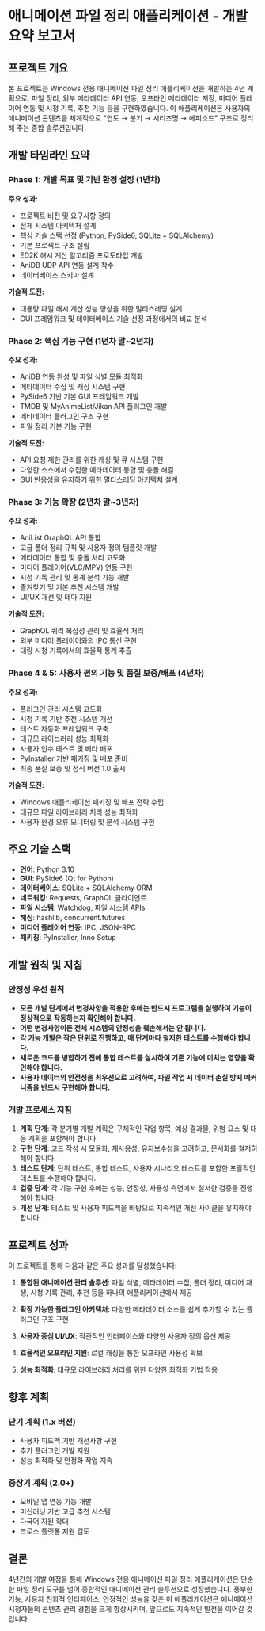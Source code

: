 # 애니메이션 파일 정리 애플리케이션 - 개발 요약 보고서

## 프로젝트 개요

본 프로젝트는 Windows 전용 애니메이션 파일 정리 애플리케이션을 개발하는 4년 계획으로, 파일 정리, 외부 메타데이터 API 연동, 오프라인 메타데이터 저장, 미디어 플레이어 연동 및 시청 기록, 추천 기능 등을 구현하였습니다. 이 애플리케이션은 사용자의 애니메이션 콘텐츠를 체계적으로 "연도 → 분기 → 시리즈명 → 에피소드" 구조로 정리해 주는 종합 솔루션입니다.

## 개발 타임라인 요약

### Phase 1: 개발 목표 및 기반 환경 설정 (1년차)

**주요 성과:**
- 프로젝트 비전 및 요구사항 정의
- 전체 시스템 아키텍처 설계
- 핵심 기술 스택 선정 (Python, PySide6, SQLite + SQLAlchemy)
- 기본 프로젝트 구조 설립
- ED2K 해시 계산 알고리즘 프로토타입 개발
- AniDB UDP API 연동 설계 착수
- 데이터베이스 스키마 설계

**기술적 도전:**
- 대용량 파일 해시 계산 성능 향상을 위한 멀티스레딩 설계
- GUI 프레임워크 및 데이터베이스 기술 선정 과정에서의 비교 분석

### Phase 2: 핵심 기능 구현 (1년차 말~2년차)

**주요 성과:**
- AniDB 연동 완성 및 파일 식별 모듈 최적화
- 메타데이터 수집 및 캐싱 시스템 구현
- PySide6 기반 기본 GUI 프레임워크 개발
- TMDB 및 MyAnimeList/Jikan API 플러그인 개발
- 메타데이터 플러그인 구조 구현
- 파일 정리 기본 기능 구현

**기술적 도전:**
- API 요청 제한 관리를 위한 캐싱 및 큐 시스템 구현
- 다양한 소스에서 수집한 메타데이터 통합 및 충돌 해결
- GUI 반응성을 유지하기 위한 멀티스레딩 아키텍처 설계

### Phase 3: 기능 확장 (2년차 말~3년차)

**주요 성과:**
- AniList GraphQL API 통합
- 고급 폴더 정리 규칙 및 사용자 정의 템플릿 개발
- 메타데이터 통합 및 충돌 처리 고도화
- 미디어 플레이어(VLC/MPV) 연동 구현
- 시청 기록 관리 및 통계 분석 기능 개발
- 즐겨찾기 및 기본 추천 시스템 개발
- UI/UX 개선 및 테마 지원

**기술적 도전:**
- GraphQL 쿼리 복잡성 관리 및 효율적 처리
- 외부 미디어 플레이어와의 IPC 통신 구현
- 대량 시청 기록에서의 효율적 통계 추출

### Phase 4 & 5: 사용자 편의 기능 및 품질 보증/배포 (4년차)

**주요 성과:**
- 플러그인 관리 시스템 고도화
- 시청 기록 기반 추천 시스템 개선
- 테스트 자동화 프레임워크 구축
- 대규모 라이브러리 성능 최적화
- 사용자 인수 테스트 및 베타 배포
- PyInstaller 기반 패키징 및 배포 준비
- 최종 품질 보증 및 정식 버전 1.0 출시

**기술적 도전:**
- Windows 애플리케이션 패키징 및 배포 전략 수립
- 대규모 파일 라이브러리 처리 성능 최적화
- 사용자 환경 오류 모니터링 및 분석 시스템 구현

## 주요 기술 스택

- **언어**: Python 3.10
- **GUI**: PySide6 (Qt for Python)
- **데이터베이스**: SQLite + SQLAlchemy ORM
- **네트워킹**: Requests, GraphQL 클라이언트
- **파일 시스템**: Watchdog, 파일 시스템 APIs
- **해싱**: hashlib, concurrent.futures
- **미디어 플레이어 연동**: IPC, JSON-RPC
- **패키징**: PyInstaller, Inno Setup

## 개발 원칙 및 지침

### 안정성 우선 원칙
- **모든 개발 단계에서 변경사항을 적용한 후에는 반드시 프로그램을 실행하여 기능이 정상적으로 작동하는지 확인해야 합니다.**
- **어떤 변경사항이든 전체 시스템의 안정성을 훼손해서는 안 됩니다.**
- **각 기능 개발은 작은 단위로 진행하고, 매 단계마다 철저한 테스트를 수행해야 합니다.**
- **새로운 코드를 병합하기 전에 통합 테스트를 실시하여 기존 기능에 미치는 영향을 확인해야 합니다.**
- **사용자 데이터의 안전성을 최우선으로 고려하여, 파일 작업 시 데이터 손실 방지 메커니즘을 반드시 구현해야 합니다.**

### 개발 프로세스 지침
1. **계획 단계**: 각 분기별 개발 계획은 구체적인 작업 항목, 예상 결과물, 위험 요소 및 대응 계획을 포함해야 합니다.
2. **구현 단계**: 코드 작성 시 모듈화, 재사용성, 유지보수성을 고려하고, 문서화를 철저히 해야 합니다.
3. **테스트 단계**: 단위 테스트, 통합 테스트, 사용자 시나리오 테스트를 포함한 포괄적인 테스트를 수행해야 합니다.
4. **검증 단계**: 각 기능 구현 후에는 성능, 안정성, 사용성 측면에서 철저한 검증을 진행해야 합니다.
5. **개선 단계**: 테스트 및 사용자 피드백을 바탕으로 지속적인 개선 사이클을 유지해야 합니다.

## 프로젝트 성과

이 프로젝트를 통해 다음과 같은 주요 성과를 달성했습니다:

1. **통합된 애니메이션 관리 솔루션**: 파일 식별, 메타데이터 수집, 폴더 정리, 미디어 재생, 시청 기록 관리, 추천 등을 하나의 애플리케이션에서 제공

2. **확장 가능한 플러그인 아키텍처**: 다양한 메타데이터 소스를 쉽게 추가할 수 있는 플러그인 구조 구현

3. **사용자 중심 UI/UX**: 직관적인 인터페이스와 다양한 사용자 정의 옵션 제공

4. **효율적인 오프라인 지원**: 로컬 캐싱을 통한 오프라인 사용성 확보

5. **성능 최적화**: 대규모 라이브러리 처리를 위한 다양한 최적화 기법 적용

## 향후 계획

### 단기 계획 (1.x 버전)
- 사용자 피드백 기반 개선사항 구현
- 추가 플러그인 개발 지원
- 성능 최적화 및 안정화 작업 지속

### 중장기 계획 (2.0+)
- 모바일 앱 연동 기능 개발
- 머신러닝 기반 고급 추천 시스템
- 다국어 지원 확대
- 크로스 플랫폼 지원 검토

## 결론

4년간의 개발 여정을 통해 Windows 전용 애니메이션 파일 정리 애플리케이션은 단순한 파일 정리 도구를 넘어 종합적인 애니메이션 관리 솔루션으로 성장했습니다. 풍부한 기능, 사용자 친화적 인터페이스, 안정적인 성능을 갖춘 이 애플리케이션은 애니메이션 시청자들의 콘텐츠 관리 경험을 크게 향상시키며, 앞으로도 지속적인 발전을 이어갈 것입니다. 